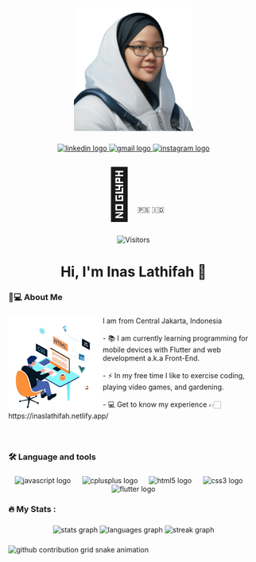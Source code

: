 <div align="center">
  <img height="250" src="816054217.png"  />
</div>

###

<div align="center">
  <a href="www.linkedin.com/in/inas-lathifah" target="_blank">
    <img src="https://img.shields.io/static/v1?message=LinkedIn&logo=linkedin&label=&color=0077B5&logoColor=white&labelColor=&style=for-the-badge" height="24" alt="linkedin logo"  />
  </a>
  <a href="mailto:inas.lathifah96@gmail.com">
    <img src="https://img.shields.io/static/v1?message=Gmail&logo=gmail&label=&color=D14836&logoColor=white&labelColor=&style=for-the-badge" height="24" alt="gmail logo"  />
  </a>
  <a href="https://www.instagram.com/lathifahins/">
    <img src="https://img.shields.io/static/v1?message=Instagram&logo=instagram&label=&color=C71585&logoColor=white&labelColor=&style=for-the-badge" height="24" alt="instagram logo"  />
  </a>
</div>

###

<div align="center">
  <div class="flag">
    <span style='font-size:100px;'>&#127817;</span>
    <label for="flag-">&#127477;&#127480;</label>
    <label for="flag-">&#127470;&#127465;</label>
  </div>
  <!-- <span style='font-size:100px;'>&#127817;</span>
  <span style='font-size:100px;'>&#127477;&#127480;</span>
  <span style='font-size:100px;'>&#127470;&#127465;</span> -->
</div>

###

###
<div align="center">

  ![Visitors](https://api.visitorbadge.io/api/visitors?path=https%3A%2F%2Fgithub.com%2Finaslathifah&label=Visitors&countColor=%232c94e4&style=flat)

</div>

###

<h1 align="center">Hi, I'm Inas Lathifah 👋</h1>

###

<h3 align="left">&#129493;&#128187;  About Me</h3>

###

<img align="left" height="190" src="1674617947228.gif"  />

###

<p align="left">I am from Central Jakarta, Indonesia<br><br>- 📚 I am currently learning programming for mobile devices with Flutter and web development a.k.a Front-End. <br><br>- ⚡ In my free time I like to exercise coding, playing video games, and gardening. <br><br>- 💻 Get to know my experience &#128073;&#127995; https://inaslathifah.netlify.app/</p>

###

<br/>

<h3 align="left">🛠 Language and tools</h3>

###

<div align="center">
  <img src="https://img.shields.io/badge/JavaScript-F7DF1E?logo=javascript&logoColor=black&style=for-the-badge" height="35" alt="javascript logo"  />
  <img width="15" />
  <img src="https://img.shields.io/badge/C++-00599C?logo=cplusplus&logoColor=white&style=for-the-badge" height="35" alt="cplusplus logo"  />
  <img width="15" />
  <img src="https://img.shields.io/badge/HTML5-E34F26?logo=html5&logoColor=white&style=for-the-badge" height="35" alt="html5 logo"  />
  <img width="15" />
  <img src="https://img.shields.io/badge/CSS3-1572B6?logo=css3&logoColor=white&style=for-the-badge" height="35" alt="css3 logo"  />
  <img width="15" />
  <img src="https://img.shields.io/badge/Flutter-D3D3D3?logo=flutter&logoColor=blue&style=for-the-badge" height="35" alt="flutter logo"  />
</div>

###

<h3 align="left">🔥   My Stats :</h3>

###

<div align="center">
  <img src="https://github-readme-stats.vercel.app/api?username=inaslathifah&hide_title=true&hide_rank=false&show_icons=true&include_all_commits=false&count_private=true&disable_animations=false&theme=blueberry&locale=en&hide_border=true&order=1" height="150" alt="stats graph"  />
  <img src="https://github-readme-stats.vercel.app/api/top-langs?username=inaslathifah&locale=en&hide_title=false&layout=compact&card_width=320&langs_count=12&theme=blueberry&hide_border=true&order=2" height="150" alt="languages graph"  />
  <img src="https://streak-stats.demolab.com?user=inaslathifah&locale=en&mode=daily&theme=blueberry&hide_border=true&border_radius=5&order=3" height="150" alt="streak graph"  />
</div>

###

<picture>
  <source media="(prefers-color-scheme: dark)" srcset="https://raw.githubusercontent.com/inaslathifah/inaslathifah/output/github-contribution-grid-snake-dark.svg">
  <source media="(prefers-color-scheme: light)" srcset="https://raw.githubusercontent.com/inaslathifah/inaslathifah/output/github-contribution-grid-snake.svg">
  <img alt="github contribution grid snake animation" src="https://raw.githubusercontent.com/inaslathifah/inaslathifah/output/github-contribution-grid-snake.svg">
</picture>

###
